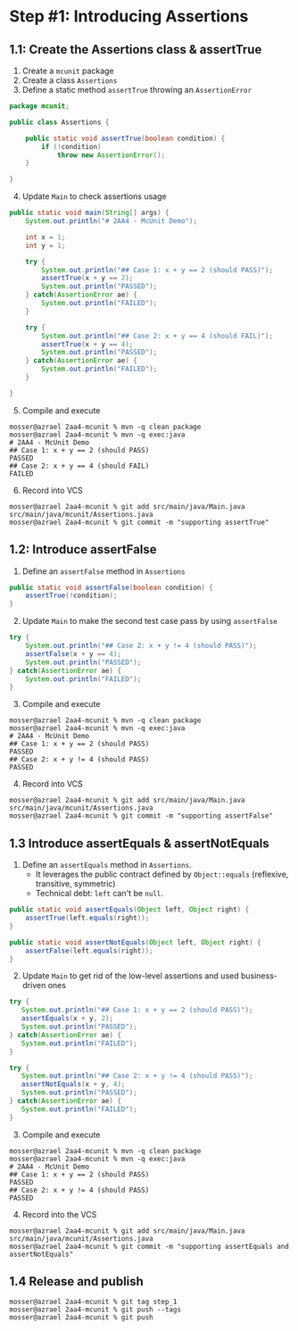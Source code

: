 # Step #1: Introducing Assertions

## 1.1: Create the Assertions class & assertTrue

1. Create a `mcunit` package
2. Create a class `Assertions`
3. Define a static method `assertTrue` throwing an `AssertionError`

```java
package mcunit;

public class Assertions {

    public static void assertTrue(boolean condition) {
        if (!condition)
            throw new AssertionError();
    }

}
```

4. Update `Main` to check assertions usage

```java
public static void main(String[] args) {
    System.out.println("# 2AA4 - McUnit Demo");

    int x = 1;
    int y = 1;

    try {
        System.out.println("## Case 1: x + y == 2 (should PASS)");
        assertTrue(x + y == 2);
        System.out.println("PASSED");
    } catch(AssertionError ae) {
        System.out.println("FAILED");
    }

    try {
        System.out.println("## Case 2: x + y == 4 (should FAIL)");
        assertTrue(x + y == 4);
        System.out.println("PASSED");
    } catch(AssertionError ae) {
        System.out.println("FAILED");
    }

}
```

5. Compile and execute

```
mosser@azrael 2aa4-mcunit % mvn -q clean package
mosser@azrael 2aa4-mcunit % mvn -q exec:java
# 2AA4 - McUnit Demo
## Case 1: x + y == 2 (should PASS)
PASSED
## Case 2: x + y == 4 (should FAIL)
FAILED
```

6. Record into VCS

```
mosser@azrael 2aa4-mcunit % git add src/main/java/Main.java src/main/java/mcunit/Assertions.java 
mosser@azrael 2aa4-mcunit % git commit -m "supporting assertTrue"
```



## 1.2: Introduce assertFalse

1. Define an `assertFalse` method in `Assertions`

``` java
public static void assertFalse(boolean condition) {
    assertTrue(!condition);
}
```

2. Update `Main` to make the second test case pass by using `assertFalse`

```java
try {
    System.out.println("## Case 2: x + y != 4 (should PASS)");
    assertFalse(x + y == 4);
    System.out.println("PASSED");
} catch(AssertionError ae) {
    System.out.println("FAILED");
}
```

3. Compile and execute

```
mosser@azrael 2aa4-mcunit % mvn -q clean package
mosser@azrael 2aa4-mcunit % mvn -q exec:java    
# 2AA4 - McUnit Demo
## Case 1: x + y == 2 (should PASS)
PASSED
## Case 2: x + y != 4 (should PASS)
PASSED
```

4. Record into VCS

```
mosser@azrael 2aa4-mcunit % git add src/main/java/Main.java src/main/java/mcunit/Assertions.java 
mosser@azrael 2aa4-mcunit % git commit -m "supporting assertFalse"
```


## 1.3 Introduce assertEquals & assertNotEquals

1. Define an `assertEquals` method in `Assertions`. 
    - It leverages the public contract defined by `Object::equals` (reflexive, transitive, symmetric)
    - Technical debt: `left` can't be `null`.

```java
public static void assertEquals(Object left, Object right) {
    assertTrue(left.equals(right));
}

public static void assertNotEquals(Object left, Object right) {
    assertFalse(left.equals(right));
}
```
 2. Update `Main` to get rid of the low-level assertions and used business-driven ones

 ```java
try {
    System.out.println("## Case 1: x + y == 2 (should PASS)");
    assertEquals(x + y, 2);
    System.out.println("PASSED");
} catch(AssertionError ae) {
    System.out.println("FAILED");
}

try {
    System.out.println("## Case 2: x + y != 4 (should PASS)");
    assertNotEquals(x + y, 4);
    System.out.println("PASSED");
} catch(AssertionError ae) {
    System.out.println("FAILED");
}
 ```

3. Compile and execute

```
mosser@azrael 2aa4-mcunit % mvn -q clean package                                                 
mosser@azrael 2aa4-mcunit % mvn -q exec:java                                                     
# 2AA4 - McUnit Demo
## Case 1: x + y == 2 (should PASS)
PASSED
## Case 2: x + y != 4 (should PASS)
PASSED
```

4. Record into the VCS

```
mosser@azrael 2aa4-mcunit % git add src/main/java/Main.java src/main/java/mcunit/Assertions.java 
mosser@azrael 2aa4-mcunit % git commit -m "supporting assertEquals and assertNotEquals"
```

## 1.4 Release and publish

```
mosser@azrael 2aa4-mcunit % git tag step_1
mosser@azrael 2aa4-mcunit % git push --tags
mosser@azrael 2aa4-mcunit % git push
```



